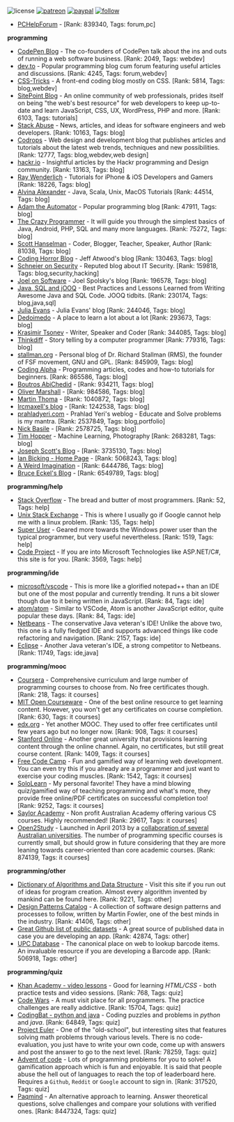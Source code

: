![license](https://img.shields.io/github/license/prahladyeri/siterank-stats.svg)
[![patreon](https://img.shields.io/badge/Patreon-brown.svg?logo=patreon)](https://www.patreon.com/prahladyeri)
[![paypal](https://img.shields.io/badge/PayPal-blue.svg?logo=paypal)](https://www.paypal.com/cgi-bin/webscr?cmd=_s-xclick&hosted_button_id=JM8FUXNFUK6EU)
[![follow](https://img.shields.io/twitter/follow/prahladyeri.svg?style=social)](https://twitter.com/prahladyeri)

- [PCHelpForum](https://pchelpforum.net) -  [Rank: 839340, Tags: forum,pc]

**programming**

- [CodePen Blog](https://blog.codepen.io/) - The co-founders of CodePen talk about the ins and outs of running a web software business. [Rank: 2049, Tags: webdev]
- [dev.to](https://dev.to/) - Popular programming blog cum forum featuring useful articles and discussions. [Rank: 4245, Tags: forum,webdev]
- [CSS-Tricks](https://css-tricks.com/) - A front-end coding blog mostly on CSS. [Rank: 5814, Tags: blog,webdev]
- [SitePoint Blog](https://www.sitepoint.com/blog/) - An online community of web professionals, prides itself on being "the web's best resource" for web developers to keep up-to-date and learn JavaScript, CSS, UX, WordPress, PHP and more. [Rank: 6103, Tags: tutorials]
- [Stack Abuse](https://stackabuse.com/) - News, articles, and ideas for software engineers and web developers. [Rank: 10163, Tags: blog]
- [Codrops](https://tympanus.net/codrops/) - Web design and development blog that publishes articles and tutorials about the latest web trends, techniques and new possibilities. [Rank: 12777, Tags: blog,webdev,web design]
- [hackr.io](https://hackr.io/blog) - Insightful articles by the Hackr programming and Design community. [Rank: 13163, Tags: blog]
- [Ray Wenderlich](https://www.raywenderlich.com/) - Tutorials for iPhone & iOS Developers and Gamers [Rank: 18226, Tags: blog]
- [Alvina Alexander](https://alvinalexander.com/) - Java, Scala, Unix, MacOS Tutorials [Rank: 44514, Tags: blog]
- [Adam the Automator](https://adamtheautomator.com/) - Popular programming blog [Rank: 47911, Tags: blog]
- [The Crazy Programmer](https://www.thecrazyprogrammer.com/) - It will guide you through the simplest basics of Java, Android, PHP, SQL and many more languages. [Rank: 75272, Tags: blog]
- [Scott Hanselman](https://www.hanselman.com/) - Coder, Blogger, Teacher, Speaker, Author [Rank: 81038, Tags: blog]
- [Coding Horror Blog](https://blog.codinghorror.com/) - Jeff Atwood's blog [Rank: 130463, Tags: blog]
- [Schneier on Security](https://www.schneier.com/) - Reputed blog about IT Security. [Rank: 159818, Tags: blog,security,hacking]
- [Joel on Software](https://www.joelonsoftware.com/) - Joel Spolsky's blog [Rank: 196578, Tags: blog]
- [Java, SQL and jOOQ](https://blog.jooq.org/) - Best Practices and Lessons Learned from Writing Awesome Java and SQL Code. JOOQ tidbits. [Rank: 230174, Tags: blog,java,sql]
- [Julia Evans](https://jvns.ca/) - Julia Evans' blog [Rank: 244046, Tags: blog]
- [Dedoimedo](https://www.dedoimedo.com/) - A place to learn a lot about a lot [Rank: 293673, Tags: blog]
- [Krasimir Tsonev](https://krasimirtsonev.com/) - Writer, Speaker and Coder [Rank: 344085, Tags: blog]
- [Thinkdiff](https://thinkdiff.net/) - Story telling by a computer programmer [Rank: 779316, Tags: blog]
- [stallman.org](https://stallman.org) - Personal blog of Dr. Richard Stallman (RMS), the founder of FSF movement, GNU and GPL. [Rank: 845909, Tags: blog]
- [Coding Alpha](https://www.codingalpha.com/) - Programming articles, codes and how-to tutorials for beginners. [Rank: 865586, Tags: blog]
- [Boutros AbiChedid](https://bacsoftwareconsulting.com/blog/index.php/about/) -  [Rank: 934211, Tags: blog]
- [Oliver Marshall](https://olivermarshall.net/) -  [Rank: 984586, Tags: blog]
- [Martin Thoma](https://martin-thoma.com/) -  [Rank: 1040872, Tags: blog]
- [Ircmaxell's blog](https://blog.ircmaxell.com/) -  [Rank: 1242538, Tags: blog]
- [prahladyeri.com](https://prahladyeri.com) - Prahlad Yeri's weblog - Educate and Solve problems is my mantra. [Rank: 2537849, Tags: blog,portfolio]
- [Nick Basile](https://nick-basile.com/) -  [Rank: 2578725, Tags: blog]
- [Tim Hopper](https://tdhopper.com/) - Machine Learning, Photography [Rank: 2683281, Tags: blog]
- [Joseph Scott's Blog](https://blog.josephscott.org/) -  [Rank: 3735130, Tags: blog]
- [Ian Bicking - Home Page](https://www.ianbicking.org/) -  [Rank: 5068243, Tags: blog]
- [A Weird Imagination](https://aweirdimagination.net/) -  [Rank: 6444786, Tags: blog]
- [Bruce Eckel's Blog](https://www.bruceeckel.com/) -  [Rank: 6549789, Tags: blog]

**programming/help**

- [Stack Overflow](https://stackoverflow.com) - The bread and butter of most programmers. [Rank: 52, Tags: help]
- [Unix Stack Exchange](https://unix.stackexchange.com) - This is where I usually go if Google cannot help me with a linux problem. [Rank: 135, Tags: help]
- [Super User](https://superuser.com) - Geared more towards the Windows power user than the typical programmer, but very useful nevertheless. [Rank: 1519, Tags: help]
- [Code Project](https://www.codeproject.com) - If you are into Microsoft Technologies like ASP.NET/C#, this site is for you. [Rank: 3569, Tags: help]

**programming/ide**

- [microsoft/vscode](https://github.com/microsoft/vscode) - This is more like a glorified notepad++ than an IDE but one of the most popular and currently trending. It runs a bit slower though due to it being written in JavaScript. [Rank: 84, Tags: ide]
- [atom/atom](https://github.com/atom/atom) - Similar to VSCode, Atom is another JavaScript editor, quite popular these days. [Rank: 84, Tags: ide]
- [Netbeans](https://netbeans.apache.org/) - The conservative Java veteran's IDE! Unlike the above two, this one is a fully fledged IDE and supports advanced things like code refactoring and navigation. [Rank: 2157, Tags: ide]
- [Eclipse](https://eclipse.org) - Another Java veteran's IDE, a strong competitor to Netbeans. [Rank: 11749, Tags: ide,java]

**programming/mooc**

- [Coursera](https://www.coursera.org/) - Comprehensive curriculum and large number of programming courses to choose from. No free certificates though. [Rank: 218, Tags: it courses]
- [MIT Open Courseware](https://ocw.mit.edu) - One of the best online resource to get learning content. However, you won't get any certificates on course completion. [Rank: 630, Tags: it courses]
- [edx.org](https://courses.edx.org/) - Yet another MOOC. They used to offer free certificates until few years ago but no longer now. [Rank: 908, Tags: it courses]
- [Stanford Online](http://online.stanford.edu/) - Another great university that provisions learning content through the online channel. Again, no certificates, but still great course content. [Rank: 1409, Tags: it courses]
- [Free Code Camp](https://www.freecodecamp.org/) - Fun and gamified way of learning web development. You can even try this if you already are a programmer and just want to exercise your coding muscles. [Rank: 1542, Tags: it courses]
- [SoloLearn](https://www.sololearn.com) - My personal favorite! They have a mind blowing quiz/gamified way of teaching programming and what's more, they provide free online/PDF certificates on successful completion too! [Rank: 9252, Tags: it courses]
- [Saylor Academy](https://learn.saylor.org) - Non profit Australian Academy offering various CS courses. Highly recommended! [Rank: 29617, Tags: it courses]
- [Open2Study](https://www.open2study.com) - Launched in April 2013 by a [collaboration of several Australian universities](http://www.thegoodmooc.com/2013/06/a-review-of-open2study.html). The number of programming specific courses is currently small, but should grow in future considering that they are more leaning towards career-oriented than core academic courses. [Rank: 874139, Tags: it courses]

**programming/other**

- [Dictionary of Algorithms and Data Structure](http://xlinux.nist.gov/dads/) - Visit this site if you run out of ideas for program creation. Almost every algorithm invented by mankind can be found here. [Rank: 9221, Tags: other]
- [Design Patterns Catalog](http://martinfowler.com/eaaCatalog/) - A collection of software design patterns and processes to follow, written by Martin Fowler, one of the best minds in the industry. [Rank: 41406, Tags: other]
- [Great Github list of public datasets](http://www.datasciencecentral.com/profiles/blogs/great-github-list-of-public-data-sets) - A great source of published data in case you are developing an app. [Rank: 42874, Tags: other]
- [UPC Database](https://www.upcdatabase.com/itemform.asp) - The canonical place on web to lookup barcode items. An invaluable resource if you are developing a Barcode app. [Rank: 506918, Tags: other]

**programming/quiz**

- [Khan Academy - video lessons](https://www.khanacademy.org/) - Good for learning *HTML/CSS* - both practice tests and video sessions. [Rank: 768, Tags: quiz]
- [Code Wars](https://www.codewars.com/) - A must visit place for all programmers. The practice challenges are really addictive. [Rank: 15704, Tags: quiz]
- [CodingBat - python and java](https://codingbat.com/) - Coding puzzles and problems in *python* and *java*. [Rank: 64849, Tags: quiz]
- [Project Euler](https://projecteuler.net/) - One of the "old-school", but interesting sites that features solving math problems through various levels. There is no code-evaluation, you just have to write your own code, come up with answers and post the answer to go to the next level. [Rank: 78259, Tags: quiz]
- [Advent of code](https://adventofcode.com/) - Lots of programming problems for you to solve! A gamification approach which is fun and enjoyable. It is said that people abuse the hell out of languages to reach the top of leaderboard here. Requires a `Github`, `Reddit` or `Google` account to sign in. [Rank: 317520, Tags: quiz]
- [Paqmind](https://paqmind.com/) - An alternative approach to learning. Answer theoretical questions, solve challenges and compare your solutions with verified ones. [Rank: 8447324, Tags: quiz]

